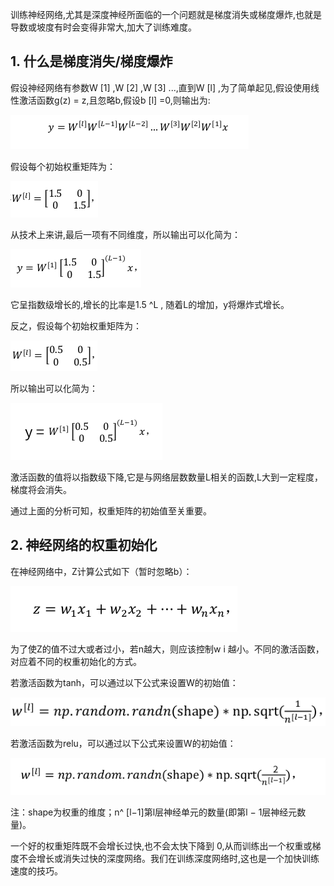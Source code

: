 ​        训练神经网络,尤其是深度神经所面临的一个问题就是梯度消失或梯度爆炸,也就是导数或坡度有时会变得非常大,加大了训练难度。

## 1. 什么是梯度消失/梯度爆炸

假设神经网络有参数W [1] ,W [2] ,W [3] ...,直到W [l] ,为了简单起见,假设使用线性激活函数g(z) = z,且忽略b,假设b [l] =0,则输出为:

![1548125050690](assets/1548125050690.png)

假设每个初始权重矩阵为：

![1548126871648](assets/1548126871648.png)

从技术上来讲,最后一项有不同维度，所以输出可以化简为：

![1548124743344](assets/1548124743344.png)

它呈指数级增长的,增长的比率是1.5 ^L , 随着L的增加，y将爆炸式增长。

反之，假设每个初始权重矩阵为：

![1548125118345](assets/1548125118345.png)

所以输出可以化简为：

![1548125363750](assets/1548125363750.png)

激活函数的值将以指数级下降,它是与网络层数数量L相关的函数,L大到一定程度，梯度将会消失。

通过上面的分析可知，权重矩阵的初始值至关重要。

## 2. 神经网络的权重初始化

在神经网络中，Z计算公式如下（暂时忽略b）：

![1548125803151](assets/1548125803151.png)

为了使Z的值不过大或者过小，若n越大，则应该控制w i 越小。不同的激活函数，对应着不同的权重初始化的方式。

若激活函数为tanh，可以通过以下公式来设置W的初始值：

![1548126034633](assets/1548126034633.png)

若激活函数为relu，可以通过以下公式来设置W的初始值：

![1548126723504](assets/1548126723504-1548127701784.png)

注：shape为权重的维度；n^ [l−1]第l层神经单元的数量(即第l − 1层神经元数量)。

一个好的权重矩阵既不会增长过快,也不会太快下降到 0,从而训练出一个权重或梯度不会增长或消失过快的深度网络。我们在训练深度网络时,这也是一个加快训练速度的技巧。






